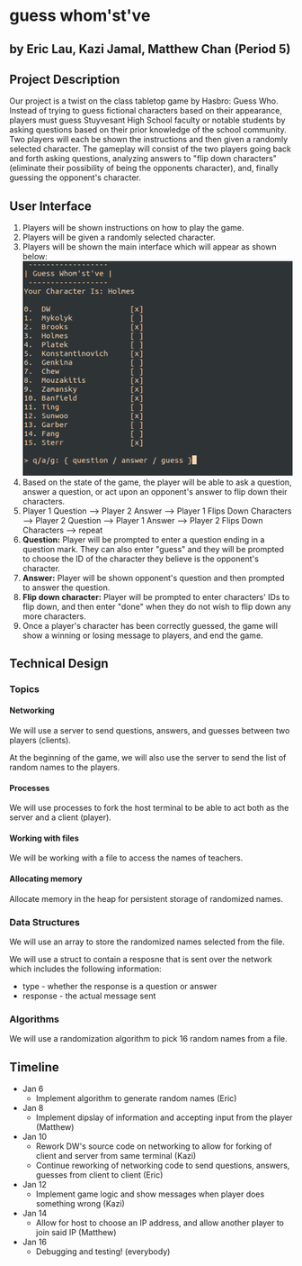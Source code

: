 # guess whom'st've

## by Eric Lau, Kazi Jamal, Matthew Chan (Period 5)

## Project Description

Our project is a twist on the class tabletop game by Hasbro: Guess Who. Instead of trying to guess fictional characters based on their appearance, players must guess Stuyvesant High School faculty or notable students by asking questions based on their prior knowledge of the school community. Two players will each be shown the instructions and then given a randomly selected character. The gameplay will consist of the two players going back and forth asking questions, analyzing answers to "flip down characters" (eliminate their possibility of being the opponents character), and, finally guessing the opponent's character.

## User Interface

1. Players will be shown instructions on how to play the game.
2. Players will be given a randomly selected character.
3. Players will be shown the main interface which will appear as shown below:
![Image of Game Interface](/examples/example_game.png)
4. Based on the state of the game, the player will be able to ask a question, answer a question, or act upon an opponent's answer to flip down their characters.
5. Player 1 Question --> Player 2 Answer --> Player 1 Flips Down Characters --> Player 2 Question --> Player 1 Answer --> Player 2 Flips Down Characters  --> repeat
6. **Question:** Player will be prompted to enter a question ending in a question mark. They can also enter "guess" and they will be prompted to choose the ID of the character they believe is the opponent's character.
7. **Answer:** Player will be shown opponent's question and then prompted to answer the question.
8. **Flip down character:** Player will be prompted to enter characters' IDs to flip down, and then enter "done" when they do not wish to flip down any more characters.
9. Once a player's character has been correctly guessed, the game will show a winning or losing message to players, and end the game.

## Technical Design

### Topics

#### Networking

We will use a server to send questions, answers, and guesses between two players (clients).

At the beginning of the game, we will also use the server to send the list of random names to the players.

#### Processes

We will use processes to fork the host terminal to be able to act both as the server and a client (player).

#### Working with files

We will be working with a file to access the names of teachers.

#### Allocating memory

Allocate memory in the heap for persistent storage of randomized names.

### Data Structures

We will use an array to store the randomized names selected from the file.

We will use a struct to contain a resposne that is sent over the network which includes the following information:

- type - whether the response is a question or answer
- response - the actual message sent

### Algorithms

We will use a randomization algorithm to pick 16 random names from a file.

## Timeline

- Jan 6
  - Implement algorithm to generate random names (Eric)
- Jan 8
  - Implement dipslay of information and accepting input from the player (Matthew)
- Jan 10
  - Rework DW's source code on networking to allow for forking of client and server from same terminal (Kazi)
  - Continue reworking of networking code to send questions, answers, guesses from client to client (Eric)
- Jan 12
  - Implement game logic and show messages when player does something wrong (Kazi)
- Jan 14
  - Allow for host to choose an IP address, and allow another player to join said IP (Matthew)
- Jan 16
  - Debugging and testing! (everybody)
